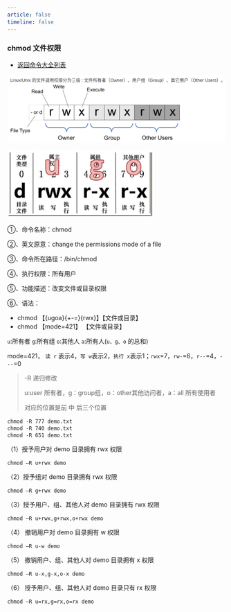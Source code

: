 ```yaml
---
article: false
timeline: false
---
```

### chmod 文件权限

- [返回命令大全列表](./command.md#文件管理)

![](./chmod.assets/true-img2.png)

![](./chmod.assets/true-image-20220913105831615.png)

①、命令名称：chmod

②、英文原意：change the permissions mode of a file

③、命令所在路径：/bin/chmod

④、执行权限：所有用户

⑤、功能描述：改变文件或目录权限

⑥、语法： 

- chmod 【{ugoa}{+-=}{rwx}】【文件或目录】
- chmod 【mode=421】 【文件或目录】

`u`:所有者 `g`:所有组 `o`:其他人 `a`:所有人(`u、g、o` 的总和)

mode=421， `读 r` 表示4，`写 w`表示2，`执行 x`表示1；`rwx`=7，`rw-`=6，`r--`=4，`---`=0

> -R 递归修改
>
> u:user 所有者，g：group组，o：other其他访问者，a：all 所有使用者
>
> 对应的位置是前 中 后三个位置



```shell
chmod -R 777 demo.txt
chmod -R 740 demo.txt
chmod -R 651 demo.txt
```

（1）授予用户对 demo 目录拥有 rwx 权限

```shell
chmod –R u+rwx demo
```

（2）授予组对 demo 目录拥有 rwx 权限
```shell
chmod –R g+rwx demo
```

（3）授予用户、组、其他人对 demo 目录拥有 rwx 权限

```shell
chmod –R u+rwx,g+rwx,o+rwx demo
```

（4） 撤销用户对 demo 目录拥有 w 权限

```shell
chmod –R u-w demo
```

（5） 撤销用户、组、其他人对 demo 目录拥有 x 权限
```shell
chmod –R u-x,g-x,o-x demo
```

（6） 授予用户、组、其他人对 demo 目录只有 rx 权限
```shell
chmod –R u=rx,g=rx,o=rx demo
```

